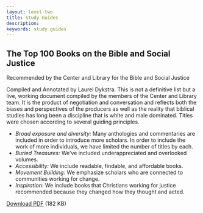```yaml
---
layout: level-two
title: Study Guides
description:
keywords: study guides
---
```


## The  Top 100 Books on the Bible and Social Justice

Recommended by the Center and Library for the Bible and Social Justice

Compiled and Annotated by Laurel Dykstra. This is not a definitive list but a live, working document compiled by the members of the Center and Library team. It is the product of negotiation and conversation and reflects both the biases and perspectives of the producers as well as the reality that biblical studies has long been a discipline that is white and male dominated. Titles were chosen according to several guiding principles.

*   _Broad exposure and diversity:_ Many anthologies and commentaries are included in order to introduce more scholars. In order to include the work of more individuals, we have limited the number of titles by each.
*   _Buried Treasures:_ We’ve included underappreciated and overlooked volumes.
*   _Accessibility:_ We include readable, findable, and affordable books.
*   _Movement Building:_ We emphasize scholars who are connected to communities working for change.
*   _Inspiration:_ We include books that Christians working for justice recommended because they changed how they thought and acted.

[Download PDF]({{site.url}}/resources/Top-100-Books-on-the-Bible-and-Social-Justice.pdf) (182 KB)

